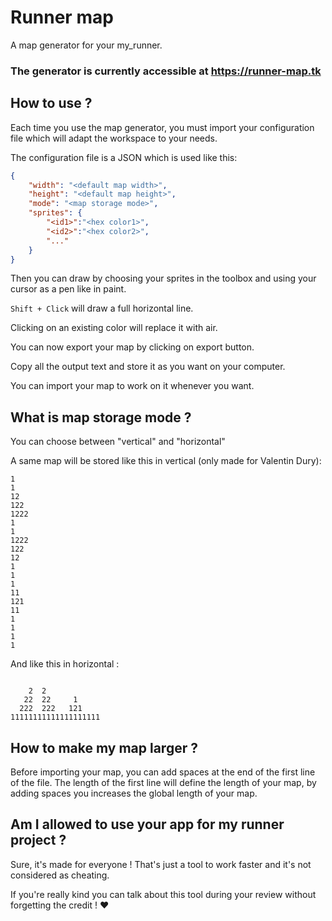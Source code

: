 # Runner map
A map generator for your my_runner.

### The generator is currently accessible at https://runner-map.tk

## How to use ?

Each time you use the map generator, you must import your configuration file which will adapt the workspace to your needs.

The configuration file is a JSON which is used like this:

```json
{
    "width": "<default map width>",
    "height": "<default map height>",
    "mode": "<map storage mode>",
    "sprites": {
        "<id1>":"<hex color1>",
        "<id2>":"<hex color2>",
        "..."
    }
}
```

Then you can draw by choosing your sprites in the toolbox and using your cursor as a pen like in paint.

`Shift + Click` will draw a full horizontal line.

Clicking on an existing color will replace it with air.

You can now export your map by clicking on export button.

Copy all the output text and store it as you want on your computer.

You can import your map to work on it whenever you want.

## What is map storage mode ?
You can choose between "vertical" and "horizontal"

A same map will be stored like this in vertical (only made for Valentin Dury):
```
1    
1    
12   
122  
1222 
1    
1    
1222 
122  
12   
1    
1    
1    
11   
121  
11   
1    
1    
1    
1    
```
And like this in horizontal :
```
                    
    2  2            
   22  22     1     
  222  222   121    
11111111111111111111
```

## How to make my map larger ?
Before importing your map, you can add spaces at the end of the first line of the file. The length of the first line will define the length of your map, by adding spaces you increases the global length of your map.

## Am I allowed to use your app for my runner project ?
Sure, it's made for everyone ! That's just a tool to work faster and it's not considered as cheating.

If you're really kind you can talk about this tool during your review without forgetting the credit ! ❤️
